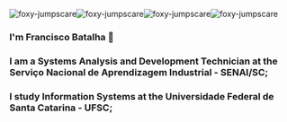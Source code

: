 ![foxy-jumpscare](https://github.com/user-attachments/assets/4bc16aab-9c3b-496a-ae19-709c703485ec)![foxy-jumpscare](https://github.com/user-attachments/assets/4bc16aab-9c3b-496a-ae19-709c703485ec)![foxy-jumpscare](https://github.com/user-attachments/assets/4bc16aab-9c3b-496a-ae19-709c703485ec)![foxy-jumpscare](https://github.com/user-attachments/assets/4bc16aab-9c3b-496a-ae19-709c703485ec)



### I'm Francisco Batalha 👋

### I am a Systems Analysis and Development Technician at the Serviço Nacional de Aprendizagem Industrial - SENAI/SC;
### I study Information Systems at the Universidade Federal de Santa Catarina - UFSC;
